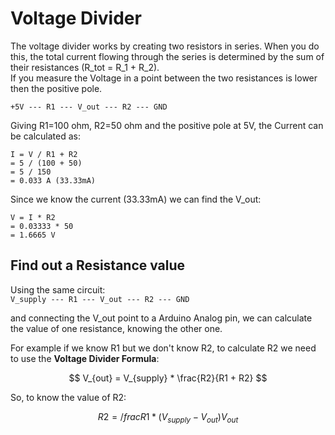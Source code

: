 # Voltage Divider

The voltage divider works by creating two resistors in series. When you do this, the total current flowing through the series is determined
by the sum of their resistances (R_tot = R_1 + R_2).  
If you measure the Voltage in a point between the two resistances is lower then the positive pole.
  
`` +5V --- R1 --- V_out --- R2 --- GND ``
  
Giving R1=100 ohm, R2=50 ohm and the positive pole at 5V, the Current can be calculated as:
```
I = V / R1 + R2
= 5 / (100 + 50)
= 5 / 150
= 0.033 A (33.33mA)
```

Since we know the current (33.33mA) we can find the V_out:
```
V = I * R2  
= 0.03333 * 50
= 1.6665 V
```

## Find out a Resistance value

Using the same circuit:  
`` V_supply --- R1 --- V_out --- R2 --- GND ``

and connecting the V_out point to a Arduino Analog pin, we can calculate the value of one resistance, knowing the other one.  

For example if we know R1 but we don't know R2, to calculate R2 we need to use the **Voltage Divider Formula**:
<!-- V_out = V_supply * R2/(R1 + R2) -->
$$ V_{out} = V_{supply} * \frac{R2}{R1 + R2} $$

So, to know the value of R2:
<!-- R2 = (R1 * (V_supply-V_out)) / V_out  -->
$$ R2 = /frac{R1 * (V_{supply} - V_{out})}{V_{out}} $$